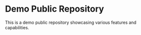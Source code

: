 # Demo Public Repository

This is a demo public repository showcasing various features and capabilities.

